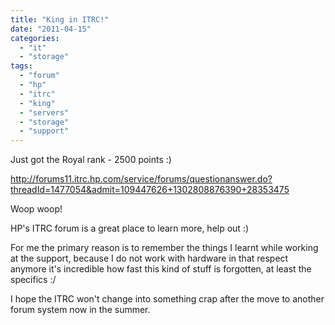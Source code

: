 ```yaml
---
title: "King in ITRC!"
date: "2011-04-15"
categories: 
  - "it"
  - "storage"
tags: 
  - "forum"
  - "hp"
  - "itrc"
  - "king"
  - "servers"
  - "storage"
  - "support"
---
```


Just got the Royal rank - 2500 points :)

http://forums11.itrc.hp.com/service/forums/questionanswer.do?threadId=1477054&admit=109447626+1302808876390+28353475

Woop woop!

HP's ITRC forum is a great place to learn more, help out :)

For me the primary reason is to remember the things I learnt while working at the support, because I do not work with hardware in that respect anymore it's incredible how fast this kind of stuff is forgotten, at least the specifics :/

I hope the ITRC won't change into something crap after the move to another forum system now in the summer.

